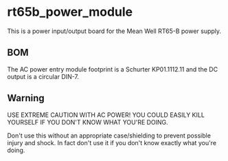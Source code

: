 # rt65b_power_module

This is a power input/output board for the Mean Well RT65-B power supply.

## BOM

The AC power entry module footprint is a Schurter KP01.1112.11 and the DC output is a circular DIN-7.

## Warning

USE EXTREME CAUTION WITH AC POWER! YOU COULD EASILY KILL YOURSELF IF YOU DON'T KNOW WHAT YOU'RE DOING.

Don't use this without an appropriate case/shielding to prevent possible injury and shock. In fact don't use it if you don't know exactly what you're doing.

